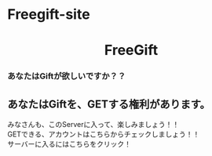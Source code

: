 # Freegift-site
<h1 style="text-align:center">FreeGift</h1><h3>あなたはGiftが欲しいですか？？</h3><h2>あなたはGiftを、GETする権利があります。</h2><div>みなさんも、このServerに入って、楽しみましょう！！</div><div>GETできる、アカウントはこちらからチェックしましょう！！</div><div>サーバーに入るにはこちらをクリック！<br></div><div><br></div><div><br></div>  
